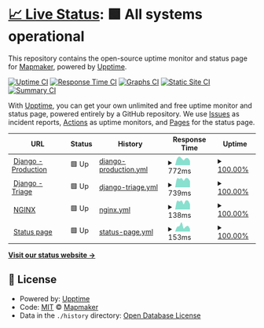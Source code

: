 # [📈 Live Status](https://mapmaker-workshop-tools.github.io/upptime): <!--live status--> **🟩 All systems operational**

This repository contains the open-source uptime monitor and status page for [Mapmaker](https://mapmaker.nl), powered by [Upptime](https://github.com/upptime/upptime).

[![Uptime CI](https://github.com/mapmaker-workshop-tools/upptime/workflows/Uptime%20CI/badge.svg)](https://github.com/mapmaker-workshop-tools/upptime/actions?query=workflow%3A%22Uptime+CI%22)
[![Response Time CI](https://github.com/mapmaker-workshop-tools/upptime/workflows/Response%20Time%20CI/badge.svg)](https://github.com/mapmaker-workshop-tools/upptime/actions?query=workflow%3A%22Response+Time+CI%22)
[![Graphs CI](https://github.com/mapmaker-workshop-tools/upptime/workflows/Graphs%20CI/badge.svg)](https://github.com/mapmaker-workshop-tools/upptime/actions?query=workflow%3A%22Graphs+CI%22)
[![Static Site CI](https://github.com/mapmaker-workshop-tools/upptime/workflows/Static%20Site%20CI/badge.svg)](https://github.com/mapmaker-workshop-tools/upptime/actions?query=workflow%3A%22Static+Site+CI%22)
[![Summary CI](https://github.com/mapmaker-workshop-tools/upptime/workflows/Summary%20CI/badge.svg)](https://github.com/mapmaker-workshop-tools/upptime/actions?query=workflow%3A%22Summary+CI%22)

With [Upptime](https://upptime.js.org), you can get your own unlimited and free uptime monitor and status page, powered entirely by a GitHub repository. We use [Issues](https://github.com/mapmaker-workshop-tools/upptime/issues) as incident reports, [Actions](https://github.com/mapmaker-workshop-tools/upptime/actions) as uptime monitors, and [Pages](https://mapmaker-workshop-tools.github.io/upptime) for the status page.

<!--start: status pages-->
<!-- This summary is generated by Upptime (https://github.com/upptime/upptime) -->
<!-- Do not edit this manually, your changes will be overwritten -->
<!-- prettier-ignore -->
| URL | Status | History | Response Time | Uptime |
| --- | ------ | ------- | ------------- | ------ |
| <img alt="" src="https://icons.duckduckgo.com/ip3/mapmaker.nl.ico" height="13"> [Django - Production](https://mapmaker.nl) | 🟩 Up | [django-production.yml](https://github.com/mapmaker-workshop-tools/Status-Page/commits/HEAD/history/django-production.yml) | <details><summary><img alt="Response time graph" src="./graphs/django-production/response-time-week.png" height="20"> 772ms</summary><br><a href="https://status.mapmaker.nl/history/django-production"><img alt="Response time 694" src="https://img.shields.io/endpoint?url=https%3A%2F%2Fraw.githubusercontent.com%2Fmapmaker-workshop-tools%2FStatus-Page%2FHEAD%2Fapi%2Fdjango-production%2Fresponse-time.json"></a><br><a href="https://status.mapmaker.nl/history/django-production"><img alt="24-hour response time 816" src="https://img.shields.io/endpoint?url=https%3A%2F%2Fraw.githubusercontent.com%2Fmapmaker-workshop-tools%2FStatus-Page%2FHEAD%2Fapi%2Fdjango-production%2Fresponse-time-day.json"></a><br><a href="https://status.mapmaker.nl/history/django-production"><img alt="7-day response time 772" src="https://img.shields.io/endpoint?url=https%3A%2F%2Fraw.githubusercontent.com%2Fmapmaker-workshop-tools%2FStatus-Page%2FHEAD%2Fapi%2Fdjango-production%2Fresponse-time-week.json"></a><br><a href="https://status.mapmaker.nl/history/django-production"><img alt="30-day response time 690" src="https://img.shields.io/endpoint?url=https%3A%2F%2Fraw.githubusercontent.com%2Fmapmaker-workshop-tools%2FStatus-Page%2FHEAD%2Fapi%2Fdjango-production%2Fresponse-time-month.json"></a><br><a href="https://status.mapmaker.nl/history/django-production"><img alt="1-year response time 692" src="https://img.shields.io/endpoint?url=https%3A%2F%2Fraw.githubusercontent.com%2Fmapmaker-workshop-tools%2FStatus-Page%2FHEAD%2Fapi%2Fdjango-production%2Fresponse-time-year.json"></a></details> | <details><summary><a href="https://status.mapmaker.nl/history/django-production">100.00%</a></summary><a href="https://status.mapmaker.nl/history/django-production"><img alt="All-time uptime 100.00%" src="https://img.shields.io/endpoint?url=https%3A%2F%2Fraw.githubusercontent.com%2Fmapmaker-workshop-tools%2FStatus-Page%2FHEAD%2Fapi%2Fdjango-production%2Fuptime.json"></a><br><a href="https://status.mapmaker.nl/history/django-production"><img alt="24-hour uptime 100.00%" src="https://img.shields.io/endpoint?url=https%3A%2F%2Fraw.githubusercontent.com%2Fmapmaker-workshop-tools%2FStatus-Page%2FHEAD%2Fapi%2Fdjango-production%2Fuptime-day.json"></a><br><a href="https://status.mapmaker.nl/history/django-production"><img alt="7-day uptime 100.00%" src="https://img.shields.io/endpoint?url=https%3A%2F%2Fraw.githubusercontent.com%2Fmapmaker-workshop-tools%2FStatus-Page%2FHEAD%2Fapi%2Fdjango-production%2Fuptime-week.json"></a><br><a href="https://status.mapmaker.nl/history/django-production"><img alt="30-day uptime 100.00%" src="https://img.shields.io/endpoint?url=https%3A%2F%2Fraw.githubusercontent.com%2Fmapmaker-workshop-tools%2FStatus-Page%2FHEAD%2Fapi%2Fdjango-production%2Fuptime-month.json"></a><br><a href="https://status.mapmaker.nl/history/django-production"><img alt="1-year uptime 100.00%" src="https://img.shields.io/endpoint?url=https%3A%2F%2Fraw.githubusercontent.com%2Fmapmaker-workshop-tools%2FStatus-Page%2FHEAD%2Fapi%2Fdjango-production%2Fuptime-year.json"></a></details>
| <img alt="" src="https://icons.duckduckgo.com/ip3/triage.mapmaker.nl.ico" height="13"> [Django - Triage](https://triage.mapmaker.nl) | 🟩 Up | [django-triage.yml](https://github.com/mapmaker-workshop-tools/Status-Page/commits/HEAD/history/django-triage.yml) | <details><summary><img alt="Response time graph" src="./graphs/django-triage/response-time-week.png" height="20"> 739ms</summary><br><a href="https://status.mapmaker.nl/history/django-triage"><img alt="Response time 690" src="https://img.shields.io/endpoint?url=https%3A%2F%2Fraw.githubusercontent.com%2Fmapmaker-workshop-tools%2FStatus-Page%2FHEAD%2Fapi%2Fdjango-triage%2Fresponse-time.json"></a><br><a href="https://status.mapmaker.nl/history/django-triage"><img alt="24-hour response time 820" src="https://img.shields.io/endpoint?url=https%3A%2F%2Fraw.githubusercontent.com%2Fmapmaker-workshop-tools%2FStatus-Page%2FHEAD%2Fapi%2Fdjango-triage%2Fresponse-time-day.json"></a><br><a href="https://status.mapmaker.nl/history/django-triage"><img alt="7-day response time 739" src="https://img.shields.io/endpoint?url=https%3A%2F%2Fraw.githubusercontent.com%2Fmapmaker-workshop-tools%2FStatus-Page%2FHEAD%2Fapi%2Fdjango-triage%2Fresponse-time-week.json"></a><br><a href="https://status.mapmaker.nl/history/django-triage"><img alt="30-day response time 673" src="https://img.shields.io/endpoint?url=https%3A%2F%2Fraw.githubusercontent.com%2Fmapmaker-workshop-tools%2FStatus-Page%2FHEAD%2Fapi%2Fdjango-triage%2Fresponse-time-month.json"></a><br><a href="https://status.mapmaker.nl/history/django-triage"><img alt="1-year response time 689" src="https://img.shields.io/endpoint?url=https%3A%2F%2Fraw.githubusercontent.com%2Fmapmaker-workshop-tools%2FStatus-Page%2FHEAD%2Fapi%2Fdjango-triage%2Fresponse-time-year.json"></a></details> | <details><summary><a href="https://status.mapmaker.nl/history/django-triage">100.00%</a></summary><a href="https://status.mapmaker.nl/history/django-triage"><img alt="All-time uptime 100.00%" src="https://img.shields.io/endpoint?url=https%3A%2F%2Fraw.githubusercontent.com%2Fmapmaker-workshop-tools%2FStatus-Page%2FHEAD%2Fapi%2Fdjango-triage%2Fuptime.json"></a><br><a href="https://status.mapmaker.nl/history/django-triage"><img alt="24-hour uptime 100.00%" src="https://img.shields.io/endpoint?url=https%3A%2F%2Fraw.githubusercontent.com%2Fmapmaker-workshop-tools%2FStatus-Page%2FHEAD%2Fapi%2Fdjango-triage%2Fuptime-day.json"></a><br><a href="https://status.mapmaker.nl/history/django-triage"><img alt="7-day uptime 100.00%" src="https://img.shields.io/endpoint?url=https%3A%2F%2Fraw.githubusercontent.com%2Fmapmaker-workshop-tools%2FStatus-Page%2FHEAD%2Fapi%2Fdjango-triage%2Fuptime-week.json"></a><br><a href="https://status.mapmaker.nl/history/django-triage"><img alt="30-day uptime 100.00%" src="https://img.shields.io/endpoint?url=https%3A%2F%2Fraw.githubusercontent.com%2Fmapmaker-workshop-tools%2FStatus-Page%2FHEAD%2Fapi%2Fdjango-triage%2Fuptime-month.json"></a><br><a href="https://status.mapmaker.nl/history/django-triage"><img alt="1-year uptime 100.00%" src="https://img.shields.io/endpoint?url=https%3A%2F%2Fraw.githubusercontent.com%2Fmapmaker-workshop-tools%2FStatus-Page%2FHEAD%2Fapi%2Fdjango-triage%2Fuptime-year.json"></a></details>
| <img alt="" src="https://icons.duckduckgo.com/ip3/mapmaker.nl.ico" height="13"> [NGINX](https://mapmaker.nl/healthcheck) | 🟩 Up | [nginx.yml](https://github.com/mapmaker-workshop-tools/Status-Page/commits/HEAD/history/nginx.yml) | <details><summary><img alt="Response time graph" src="./graphs/nginx/response-time-week.png" height="20"> 138ms</summary><br><a href="https://status.mapmaker.nl/history/nginx"><img alt="Response time 119" src="https://img.shields.io/endpoint?url=https%3A%2F%2Fraw.githubusercontent.com%2Fmapmaker-workshop-tools%2FStatus-Page%2FHEAD%2Fapi%2Fnginx%2Fresponse-time.json"></a><br><a href="https://status.mapmaker.nl/history/nginx"><img alt="24-hour response time 159" src="https://img.shields.io/endpoint?url=https%3A%2F%2Fraw.githubusercontent.com%2Fmapmaker-workshop-tools%2FStatus-Page%2FHEAD%2Fapi%2Fnginx%2Fresponse-time-day.json"></a><br><a href="https://status.mapmaker.nl/history/nginx"><img alt="7-day response time 138" src="https://img.shields.io/endpoint?url=https%3A%2F%2Fraw.githubusercontent.com%2Fmapmaker-workshop-tools%2FStatus-Page%2FHEAD%2Fapi%2Fnginx%2Fresponse-time-week.json"></a><br><a href="https://status.mapmaker.nl/history/nginx"><img alt="30-day response time 123" src="https://img.shields.io/endpoint?url=https%3A%2F%2Fraw.githubusercontent.com%2Fmapmaker-workshop-tools%2FStatus-Page%2FHEAD%2Fapi%2Fnginx%2Fresponse-time-month.json"></a><br><a href="https://status.mapmaker.nl/history/nginx"><img alt="1-year response time 119" src="https://img.shields.io/endpoint?url=https%3A%2F%2Fraw.githubusercontent.com%2Fmapmaker-workshop-tools%2FStatus-Page%2FHEAD%2Fapi%2Fnginx%2Fresponse-time-year.json"></a></details> | <details><summary><a href="https://status.mapmaker.nl/history/nginx">100.00%</a></summary><a href="https://status.mapmaker.nl/history/nginx"><img alt="All-time uptime 100.00%" src="https://img.shields.io/endpoint?url=https%3A%2F%2Fraw.githubusercontent.com%2Fmapmaker-workshop-tools%2FStatus-Page%2FHEAD%2Fapi%2Fnginx%2Fuptime.json"></a><br><a href="https://status.mapmaker.nl/history/nginx"><img alt="24-hour uptime 100.00%" src="https://img.shields.io/endpoint?url=https%3A%2F%2Fraw.githubusercontent.com%2Fmapmaker-workshop-tools%2FStatus-Page%2FHEAD%2Fapi%2Fnginx%2Fuptime-day.json"></a><br><a href="https://status.mapmaker.nl/history/nginx"><img alt="7-day uptime 100.00%" src="https://img.shields.io/endpoint?url=https%3A%2F%2Fraw.githubusercontent.com%2Fmapmaker-workshop-tools%2FStatus-Page%2FHEAD%2Fapi%2Fnginx%2Fuptime-week.json"></a><br><a href="https://status.mapmaker.nl/history/nginx"><img alt="30-day uptime 100.00%" src="https://img.shields.io/endpoint?url=https%3A%2F%2Fraw.githubusercontent.com%2Fmapmaker-workshop-tools%2FStatus-Page%2FHEAD%2Fapi%2Fnginx%2Fuptime-month.json"></a><br><a href="https://status.mapmaker.nl/history/nginx"><img alt="1-year uptime 100.00%" src="https://img.shields.io/endpoint?url=https%3A%2F%2Fraw.githubusercontent.com%2Fmapmaker-workshop-tools%2FStatus-Page%2FHEAD%2Fapi%2Fnginx%2Fuptime-year.json"></a></details>
| <img alt="" src="https://icons.duckduckgo.com/ip3/status.mapmaker.nl.ico" height="13"> [Status page](https://status.mapmaker.nl) | 🟩 Up | [status-page.yml](https://github.com/mapmaker-workshop-tools/Status-Page/commits/HEAD/history/status-page.yml) | <details><summary><img alt="Response time graph" src="./graphs/status-page/response-time-week.png" height="20"> 153ms</summary><br><a href="https://status.mapmaker.nl/history/status-page"><img alt="Response time 150" src="https://img.shields.io/endpoint?url=https%3A%2F%2Fraw.githubusercontent.com%2Fmapmaker-workshop-tools%2FStatus-Page%2FHEAD%2Fapi%2Fstatus-page%2Fresponse-time.json"></a><br><a href="https://status.mapmaker.nl/history/status-page"><img alt="24-hour response time 153" src="https://img.shields.io/endpoint?url=https%3A%2F%2Fraw.githubusercontent.com%2Fmapmaker-workshop-tools%2FStatus-Page%2FHEAD%2Fapi%2Fstatus-page%2Fresponse-time-day.json"></a><br><a href="https://status.mapmaker.nl/history/status-page"><img alt="7-day response time 153" src="https://img.shields.io/endpoint?url=https%3A%2F%2Fraw.githubusercontent.com%2Fmapmaker-workshop-tools%2FStatus-Page%2FHEAD%2Fapi%2Fstatus-page%2Fresponse-time-week.json"></a><br><a href="https://status.mapmaker.nl/history/status-page"><img alt="30-day response time 118" src="https://img.shields.io/endpoint?url=https%3A%2F%2Fraw.githubusercontent.com%2Fmapmaker-workshop-tools%2FStatus-Page%2FHEAD%2Fapi%2Fstatus-page%2Fresponse-time-month.json"></a><br><a href="https://status.mapmaker.nl/history/status-page"><img alt="1-year response time 152" src="https://img.shields.io/endpoint?url=https%3A%2F%2Fraw.githubusercontent.com%2Fmapmaker-workshop-tools%2FStatus-Page%2FHEAD%2Fapi%2Fstatus-page%2Fresponse-time-year.json"></a></details> | <details><summary><a href="https://status.mapmaker.nl/history/status-page">100.00%</a></summary><a href="https://status.mapmaker.nl/history/status-page"><img alt="All-time uptime 100.00%" src="https://img.shields.io/endpoint?url=https%3A%2F%2Fraw.githubusercontent.com%2Fmapmaker-workshop-tools%2FStatus-Page%2FHEAD%2Fapi%2Fstatus-page%2Fuptime.json"></a><br><a href="https://status.mapmaker.nl/history/status-page"><img alt="24-hour uptime 100.00%" src="https://img.shields.io/endpoint?url=https%3A%2F%2Fraw.githubusercontent.com%2Fmapmaker-workshop-tools%2FStatus-Page%2FHEAD%2Fapi%2Fstatus-page%2Fuptime-day.json"></a><br><a href="https://status.mapmaker.nl/history/status-page"><img alt="7-day uptime 100.00%" src="https://img.shields.io/endpoint?url=https%3A%2F%2Fraw.githubusercontent.com%2Fmapmaker-workshop-tools%2FStatus-Page%2FHEAD%2Fapi%2Fstatus-page%2Fuptime-week.json"></a><br><a href="https://status.mapmaker.nl/history/status-page"><img alt="30-day uptime 100.00%" src="https://img.shields.io/endpoint?url=https%3A%2F%2Fraw.githubusercontent.com%2Fmapmaker-workshop-tools%2FStatus-Page%2FHEAD%2Fapi%2Fstatus-page%2Fuptime-month.json"></a><br><a href="https://status.mapmaker.nl/history/status-page"><img alt="1-year uptime 100.00%" src="https://img.shields.io/endpoint?url=https%3A%2F%2Fraw.githubusercontent.com%2Fmapmaker-workshop-tools%2FStatus-Page%2FHEAD%2Fapi%2Fstatus-page%2Fuptime-year.json"></a></details>

<!--end: status pages-->

[**Visit our status website →**](https://mapmaker-workshop-tools.github.io/upptime)

## 📄 License

- Powered by: [Upptime](https://github.com/upptime/upptime)
- Code: [MIT](./LICENSE) © [Mapmaker](https://mapmaker.nl)
- Data in the `./history` directory: [Open Database License](https://opendatacommons.org/licenses/odbl/1-0/)
